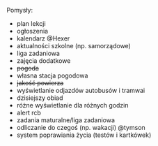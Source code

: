 Pomysły:
- plan lekcji
- ogłoszenia
- kalendarz @Hexer
- aktualności szkolne (np. samorządowe)
- liga zadaniowa
- zajęcia dodatkowe
- ~~pogoda~~
- własna stacja pogodowa
- ~~jakość powierza~~
- wyświetlanie odjazdów autobusów i tramwai
- dzisiejszy obiad
- różne wyświetlanie dla różnych godzin
- alert rcb
- zadania maturalne/liga zadaniowa
- odliczanie do czegoś (np. wakacji) @tymson
- system poprawiania życia (testów i kartkówek)